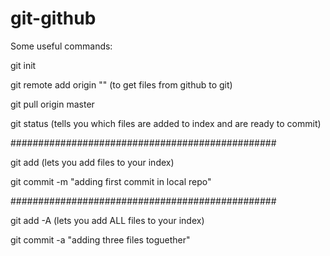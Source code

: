 # git-github
Some useful commands:

git init

git remote add origin "" (to get files from github to git)

git pull origin master

git status (tells you which files are added to index and are ready to commit)

################################################

git add <your file> (lets you add files to your index)

git commit -m "adding first commit in local repo"

################################################

git add -A (lets you add ALL files to your index)

git commit -a "adding three files toguether"


